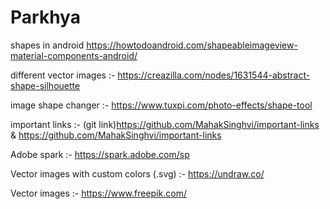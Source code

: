 # Parkhya

shapes in android https://howtodoandroid.com/shapeableimageview-material-components-android/

different vector images :- https://creazilla.com/nodes/1631544-abstract-shape-silhouette

image shape changer :- https://www.tuxpi.com/photo-effects/shape-tool

important links :- (git link)https://github.com/MahakSinghvi/important-links   &  https://github.com/MahakSinghvi/important-links

Adobe spark :- https://spark.adobe.com/sp

Vector images with custom colors (.svg) :- https://undraw.co/

Vector images :- https://www.freepik.com/
